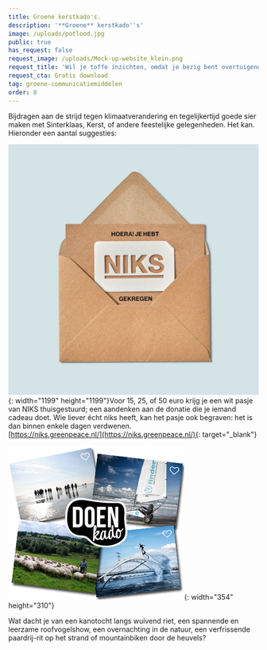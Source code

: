 ```yaml
---
title: Groene kerstkado's.
description: '**Groene** kerstkado''s'
image: /uploads/potlood.jpg
public: true
has_request: false
request_image: /uploads/Mock-up-website_klein.png
request_title: 'Wil je toffe inzichten, omdat je bezig bent overtuigende content te creëren?'
request_cta: Gratis download
tag: groene-communicatiemiddelen
order: 8
---
```


Bijdragen aan de strijd tegen klimaatverandering en tegelijkertijd goede sier maken met Sinterklaas, Kerst, of andere feestelijke gelegenheden. Het kan. Hieronder een aantal suggesties:

![](/uploads/bon-niks.jpg){: width="1199" height="1199"}Voor 15, 25, of 50 euro krijg je een wit pasje van NIKS thuisgestuurd; een aandenken aan de donatie die je iemand cadeau doet. Wie liever &eacute;cht niks heeft, kan het pasje ook begraven: het is dan binnen enkele dagen verdwenen.<br>[https://niks.greenpeace.nl/](https://niks.greenpeace.nl/){: target="_blank"}

![](/uploads/doe-natuur-bon.jpg){: width="354" height="310"}

Wat dacht je van een kanotocht langs wuivend riet, een spannende en leerzame roofvogelshow, een overnachting in de natuur, een verfrissende paardrij-rit op het strand of mountainbiken door de heuvels?